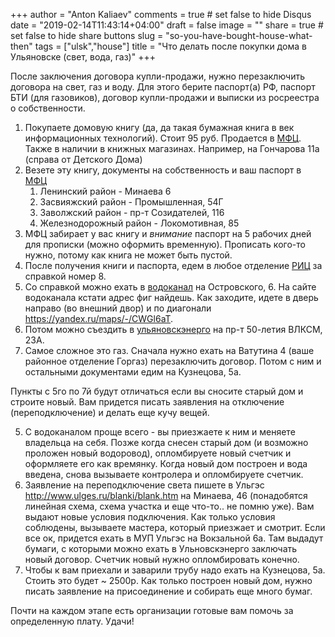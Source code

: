 +++
author = "Anton Kaliaev"
comments = true	# set false to hide Disqus
date = "2019-02-14T11:43:14+04:00"
draft = false
image = ""
share = true	# set false to hide share buttons
slug = "so-you-have-bought-house-what-then"
tags = ["ulsk","house"]
title = "Что делать после покупки дома в Ульяновске (свет, вода, газ)"
+++

После заключения договора купли-продажи, нужно перезаключить договора на свет,
газ и воду. Для этого берите паспорт(а) РФ, паспорт БТИ (для газовиков),
договор купли-продажи и выписки из росреестра о собственности.

<!--more-->

1. Покупаете домовую книгу (да, да такая бумажная книга в век информационных
   технологий). Стоит 95 руб. Продается в [МФЦ](http://www.mfc.ulgov.ru/).
   Также в наличии в книжных магазинах. Например, на Гончарова 11а (справа от
   Детского Дома) 
2. Везете эту книгу, документы на собственность и ваш паспорт в
   [МФЦ](http://www.mfc.ulgov.ru/) 
    1. Ленинский район - Минаева 6 
    2. Засвияжский район - Промышленная, 54Г 
    3. Заволжский район - пр-т Созидателей, 116 
    4. Железнодорожный район - Локомотивная, 85 
3. МФЦ забирает у вас книгу и *внимание* паспорт на 5 рабочих дней для прописки
   (можно оформить временную). Прописать кого-то нужно, потому как книга не
   может быть пустой. 
4. После получения книги и паспорта, едем в любое отделение
   [РИЦ](https://www.ric-ul.ru/) за справкой номер 8. 
5. Со справкой можно ехать в
   [водоканал](http://xn--80aaeak8acdhmgfdb4b1a8m4b.xn--p1ai/) на Островского, 6.
   На сайте водоканала кстати адрес фиг найдешь. Как заходите, идете в дверь
   направо (во внешний двор) и по диагонали https://yandex.ru/maps/-/CWGl6aT.
6. Потом можно съездить в [ульяновскэнерго](http://ulenergo.ru/) на пр-т
   50-летия ВЛКСМ, 23А. 
7. Самое сложное это газ. Сначала нужно ехать на Ватутина 4 (ваше районное
   отделение Горгаз) перезаключить договор. Потом с ним и остальными
   документами едим на Кузнецова, 5а.

Пункты с 5го по 7й будут отличаться если вы сносите старый дом и строите новый.
Вам придется писать заявления на отключение (переподключение) и делать еще кучу
вещей.

5. С водоканалом проще всего - вы приезжаете к ним и меняете владельца на себя.
   Позже когда снесен старый дом (и возможно проложен новый водоровод),
   опломбируете новый счетчик и оформляете его как времянку. Когда новый дом
   построен и вода введена, снова вызываете контролера и опломбируете счетчик.
6. Заявление на переподключение света пишете в Ульгэс
   http://www.ulges.ru/blanki/blank.htm  на Минаева, 46 (понадобятся линейная
   схема, схема участка и еще что-то.. не помню уже). Вам выдают новые условия
   подключения. Как только условия соблюдены, вызываете мастера, который
   приезжает и смотрит. Если все ок, придется ехать в МУП Ульгэс на Вокзальной
   6а. Там выдадут бумаги, с которыми можно ехать в Ульновскэнерго заключать
   новый договор. Счетчик новый нужно опломбировать конечно.
7. Чтобы к вам приехали и заварили трубу надо ехать на Кузнецова, 5а. Стоить
   это будет ~ 2500р. Как только построен новый дом, нужно писать заявление на
   присоединение и собирать еще много бумаг.

Почти на каждом этапе есть организации готовые вам помочь за определенную
плату. Удачи!
